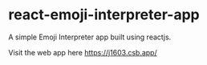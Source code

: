 # react-emoji-interpreter-app
A simple Emoji Interpreter app built using reactjs.

Visit the web app here https://j1603.csb.app/

